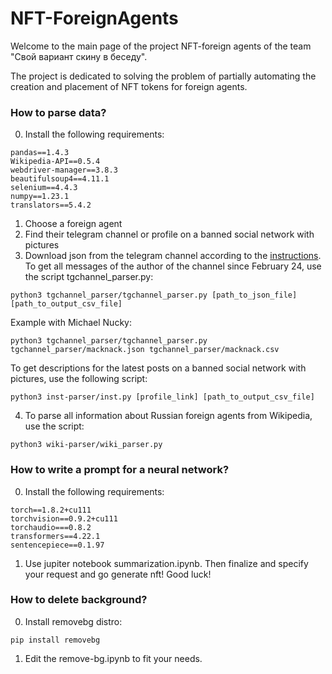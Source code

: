 # NFT-ForeignAgents

Welcome to the main page of the project NFT-foreign agents of the team "Свой вариант скину в беседу". 

The project is dedicated to solving the problem of partially automating the creation and placement of NFT tokens for foreign agents.

### How to parse data?

0. Install the following requirements:
```
pandas==1.4.3
Wikipedia-API==0.5.4
webdriver-manager==3.8.3
beautifulsoup4==4.11.1
selenium==4.4.3
numpy==1.23.1
translators==5.4.2
```
1. Choose a foreign agent
2. Find their telegram channel or profile on a banned social network with pictures
3. Download json from the telegram channel according to the [instructions](https://www.mobigyaan.com/telegram-4-9-1-update). 
To get all messages of the author of the channel since February 24, use the script tgchannel_parser.py:
```
python3 tgchannel_parser/tgchannel_parser.py [path_to_json_file] [path_to_output_csv_file]
```
Example with Michael Nucky:
```
python3 tgchannel_parser/tgchannel_parser.py tgchannel_parser/macknack.json tgchannel_parser/macknack.csv 
```
To get descriptions for the latest posts on a banned social network with pictures, use the following script:

```
python3 inst-parser/inst.py [profile_link] [path_to_output_csv_file]
```
4. To parse all information about Russian foreign agents from Wikipedia, use the script:
```
python3 wiki-parser/wiki_parser.py
```
### How to write a prompt for a neural network?
0. Install the following requirements:
```
torch==1.8.2+cu111
torchvision==0.9.2+cu111 
torchaudio===0.8.2
transformers==4.22.1
sentencepiece==0.1.97
```
1. Use jupiter notebook summarization.ipynb. Then finalize and specify your request and go generate nft! Good luck!
### How to delete background?
0. Install removebg distro:
```
pip install removebg
```
1. Edit the remove-bg.ipynb to fit your needs.
